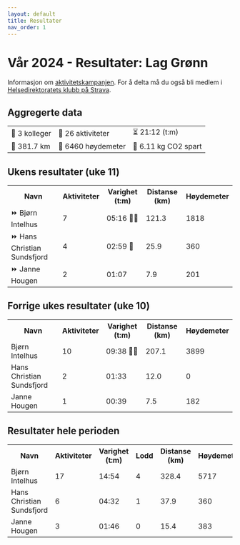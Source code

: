 ```yaml
---
layout: default
title: Resultater
nav_order: 1
---
```


# Vår 2024 - Resultater: Lag Grønn

Informasjon om [aktivitetskampanjen](docs/info.md). For å delta må du også bli medlem i [Helsedirektoratets klubb på Strava](https://www.strava.com/clubs/754665).

<div id="aggregated data">
    <h2>Aggregerte data</h2>
    <table class='table-aggregated'>        <tr><td>👥 3 kolleger</td>        <td>🏁 26 aktiviteter</td>        <td>⏳ 21:12 (t:m)</td></tr>        <tr><td>📏 381.7 km</td>        <td>🧗 6460 høydemeter</td>        <td>🌱 6.11 kg CO2 spart</td></tr>        </table>
</div>
<div id="current_week_results">
    <h2>Ukens resultater (uke 11)</h2>
    <table class='table'>        <tr><th>Navn</th>        <th>Aktiviteter</th>        <th>Varighet (t:m)</th>        <th>Distanse (km)</th>        <th>Høydemeter</th></tr><tr><td>⏩ Bjørn Intelhus</td><td>7</td><td>05:16 🎫🎫</td><td>121.3</td><td>1818</td></tr><tr><td>⏩ Hans Christian Sundsfjord</td><td>4</td><td>02:59 🎫</td><td>25.9</td><td>360</td></tr><tr><td>⏩ Janne Hougen</td><td>2</td><td>01:07 </td><td>7.9</td><td>201</td></tr></table>
</div>
<div id="previous_week_results">
    <h2>Forrige ukes resultater (uke 10)</h2>
    <table class='table'>        <tr><th>Navn</th>        <th>Aktiviteter</th>        <th>Varighet (t:m)</th>        <th>Distanse (km)</th>        <th>Høydemeter</th></tr><tr><td>Bjørn Intelhus</td><td>10</td><td>09:38 🎫🎫</td><td>207.1</td><td>3899</td></tr><tr><td>Hans Christian Sundsfjord</td><td>2</td><td>01:33 </td><td>12.0</td><td>0</td></tr><tr><td>Janne Hougen</td><td>1</td><td>00:39 </td><td>7.5</td><td>182</td></tr></table>
</div>
<div id="complete_results">
    <h2>Resultater hele perioden</h2>
    <table class='table'>        <tr><th>Navn</th>        <th>Aktiviteter</th>        <th>Varighet (t:m)</th>        <th>Lodd</th>        <th>Distanse (km)</th>        <th>Høydemeter</th></tr><tr><td>Bjørn Intelhus</td><td>17</td><td>14:54</td><td>4</td><td>328.4</td><td>5717</td></tr><tr><td>Hans Christian Sundsfjord</td><td>6</td><td>04:32</td><td>1</td><td>37.9</td><td>360</td></tr><tr><td>Janne Hougen</td><td>3</td><td>01:46</td><td>0</td><td>15.4</td><td>383</td></tr></table>
</div>
